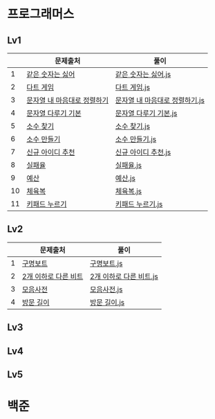# 프로그래머스

## Lv1
||문제출처|풀이|
|------|---|---|
|1|[같은 숫자는 싫어](https://school.programmers.co.kr/learn/courses/30/lessons/12906)|[같은 숫자는 싫어.js](https://github.com/Battle-Algorithm/HJ/commit/16cd09b357bb77955cf7ea94e1ffc3a355575cd3)|
|2|[다트 게임](https://school.programmers.co.kr/learn/courses/30/lessons/17682)|[다트 게임.js](https://github.com/Battle-Algorithm/HJ/commit/d37a9431a1c1a3721b2057b2072e66d8a35d6045)|
|3|[문자열 내 마음대로 정렬하기](https://school.programmers.co.kr/learn/courses/30/lessons/12915)|[문자열 내 마음대로 정렬하기.js](https://github.com/Battle-Algorithm/HJ/commit/e984ea2ba38e058fc094e94a2565edbe5aa8d770)|
|4|[문자열 다루기 기본](https://school.programmers.co.kr/learn/courses/30/lessons/12918)|[문자열 다루기 기본.js](https://github.com/Battle-Algorithm/HJ/commit/0df0f8a6f4fde151a70f309ffb120fd2152e74f4)|
|5|[소수 찾기](https://school.programmers.co.kr/learn/courses/30/lessons/12921)|[소수 찾기.js](https://github.com/Battle-Algorithm/HJ/commit/f144b87dd004de0039c039047177a4739e4ce09f)|
|6|[소수 만들기](https://school.programmers.co.kr/learn/courses/30/lessons/12977)|[소수 만들기.js](https://github.com/Battle-Algorithm/HJ/commit/272d4981b54f2483c8230e83ddbf651ce7c60eb3)|
|7|[신규 아이디 추천](https://school.programmers.co.kr/learn/courses/30/lessons/72410)|[신규 아이디 추천.js](https://github.com/Battle-Algorithm/HJ/commit/be3023dd6a18bf24fc61fcbb7c08686df44b175e)|
|8|[실패율](https://school.programmers.co.kr/learn/courses/30/lessons/42889)|[실패율.js](https://github.com/Battle-Algorithm/HJ/commit/69f4564984000d86294985439fbe47bc5dbabb12)|
|9|[예산](https://school.programmers.co.kr/learn/courses/30/lessons/12982)|[예산.js](https://github.com/Battle-Algorithm/HJ/commit/f8e7fcb8d52e3c13b5055eafbd266217c3196bf3)|
|10|[체육복](https://school.programmers.co.kr/learn/courses/30/lessons/42862)|[체육복.js](https://github.com/Battle-Algorithm/HJ/commit/3f2bc02c14339d7b14cce8f7ab106e8496e24677)|
|11|[키패드 누르기](https://school.programmers.co.kr/learn/courses/30/lessons/67256)|[키패드 누르기.js](https://github.com/Battle-Algorithm/HJ/commit/1bc30a8d0bbe9f2faa0ad058992cf1281c4dfed1)|

## Lv2
||문제출처|풀이|
|------|---|---|
|1|[구명보트](https://school.programmers.co.kr/learn/courses/30/lessons/42885)|[구명보트.js](https://github.com/Battle-Algorithm/HJ/commit/6e33bee19417d678b201acd84e65e3d6a17836cf)|
|2|[2개 이하로 다른 비트](https://school.programmers.co.kr/learn/courses/30/lessons/77885)|[2개 이하로 다른 비트.js](https://github.com/Battle-Algorithm/HJ/commit/073a612eb0146311f870c4d170df9d2a4482212e)|
|3|[모음사전](https://school.programmers.co.kr/learn/courses/30/lessons/84512)|[모음사전.js](https://github.com/Battle-Algorithm/HJ/commit/2c137a7af55b60df685582ae0695e700e8927237)|
|4|[방문 길이](https://school.programmers.co.kr/learn/courses/30/lessons/49994?language=javascript)|[방문 길이.js](https://github.com/Battle-Algorithm/HJ/commit/161bfa8a86f15b1cc1bf4b1b5ffbc349c48893bb)|

## Lv3

## Lv4

## Lv5

# 백준
<!--|1|[]()|[.js]()|-->
